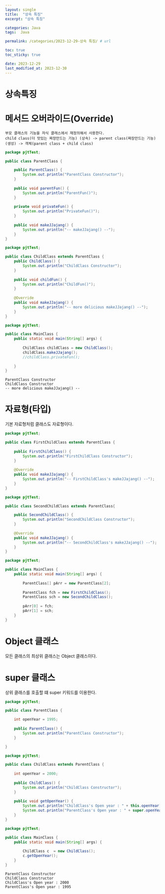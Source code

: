 ```yaml
---
layout: single
title:  "상속 특징"
excerpt: "상속 특징"

categories: Java
tags:  Java

permalink: /categories/2023-12-29-상속 특징/ # url

toc: true
toc_sticky: true

date: 2023-12-29
last_modified_at: 2023-12-30
---
```


# 상속특징 
# 메서드 오버라이드(Override)
```
부모 클래스의 기능을 자식 클래스에서 재정의해서 사용한다.
child class(더 맛있는 짜장만드는 기능) (상속) -> parent class(짜장만드는 기능) (생성) -> 객체(parent class + child class)
```
```Java
package pjtTest;

public class ParentClass {

	public ParentClass() {
		System.out.println("ParentClass Constructor");
	}
	
	public void parentFun() {
		System.out.println("ParentFun()");
	}
	
	private void privateFun() {
		System.out.println("PrivateFun()");
	}
	
	public void makeJJajang() {
		System.out.println("-- makeJJajang() --");
	}
}
```
```Java
package pjtTest;

public class ChildClass extends ParentClass {
	public ChildClass() {
		System.out.println("ChildClass Constructor");
	}
	
	public void childFun() {
		System.out.println("ChildFun()");
	}
	
	@Override
	public void makeJJajang() {
		System.out.println("-- more delicious makeJJajang() --");
	}
}
```
```Java
package pjtTest;

public class MainClass {
	public static void main(String[] args) {
			
		ChildClass childClass = new ChildClass();
		childClass.makeJJajang();
		//childClass.privateFun();
		
	}
}
```
    ParentClass Constructor
    ChildClass Constructor
    -- more delicious makeJJajang() --

# 자료형(타입)
기본 자료형처럼 클래스도 자료형이다.
```Java
package pjtTest;

public class FirstChildClass extends ParentClass {
	
	public FirstChildClass() {
		System.out.println("FirstChildClass Constructor");
	}
	
	@Override
	public void makeJJajang() {
		System.out.println("-- FirstChildClass's makeJJajang() --");
	}
}
```
```Java
package pjtTest;

public class SecondChildClass extends ParentClass{

	public SecondChildClass() {
		System.out.println("SecondChildClass Constructor");
	}
	
	@Override
	public void makeJJajang() {
		System.out.println("-- SecondChildClass's makeJJajang() --");
	}
}
```
```Java
package pjtTest;

public class MainClass {
	public static void main(String[] args) {
			
		ParentClass[] pArr = new ParentClass[2];
		
		ParentClass fch = new FirstChildClass();
		ParentClass sch = new SecondChildClass();
		
		pArr[0] = fch;
		pArr[1] = sch;
	}
}
```
# Object 클래스
모든 클래스의 최상위 클래스는 Object 클래스이다.

# super 클래스
상위 클래스를 호출할 떄 super 키워드를 이용한다.
```Java
package pjtTest;

public class ParentClass {

	int openYear = 1995;
	
	public ParentClass() {
		System.out.println("ParentClass Constructor");
	}

}
```
```Java
package pjtTest;

public class ChildClass extends ParentClass {
	
	int openYear = 2000;
	
	public ChildClass() {
		System.out.println("ChildClass Constructor");
	}
	
	public void getOpenYear() {
		System.out.println("ChildClass's Open year : " + this.openYear);
		System.out.println("ParentClass's Open year : " + super.openYear);
	}
}
```
```Java
package pjtTest;

public class MainClass {
	public static void main(String[] args) {
			
		ChildClass c  = new ChildClass();
		c.getOpenYear();
	}
}
```
    ParentClass Constructor
    ChildClass Constructor
    ChildClass's Open year : 2000
    ParentClass's Open year : 1995
